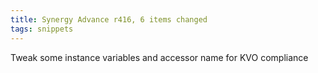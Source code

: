 ```yaml
---
title: Synergy Advance r416, 6 items changed
tags: snippets
---
```


Tweak some instance variables and accessor name for KVO compliance
